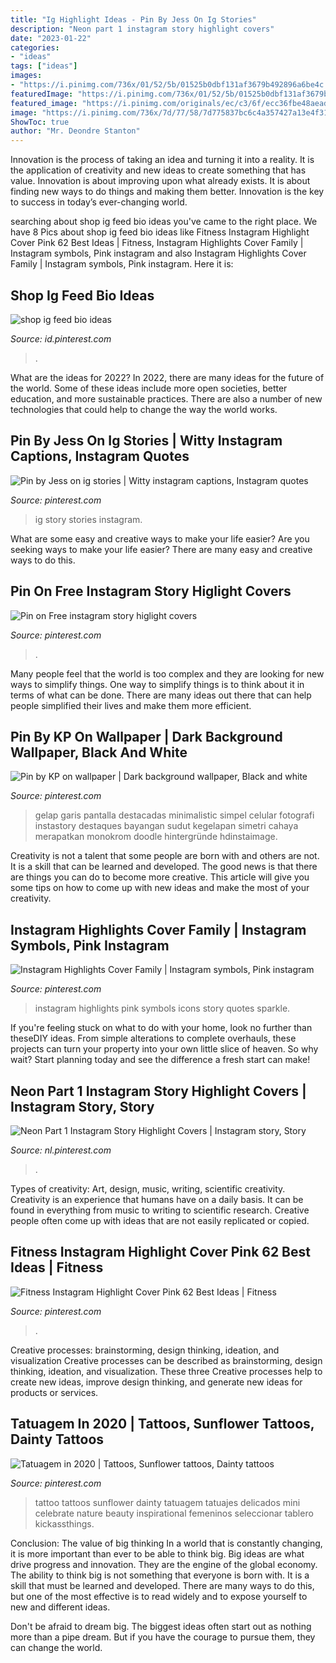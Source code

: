 ```yaml
---
title: "Ig Highlight Ideas - Pin By Jess On Ig Stories"
description: "Neon part 1 instagram story highlight covers"
date: "2023-01-22"
categories:
- "ideas"
tags: ["ideas"]
images:
- "https://i.pinimg.com/736x/01/52/5b/01525b0dbf131af3679b492896a6be4c.jpg"
featuredImage: "https://i.pinimg.com/736x/01/52/5b/01525b0dbf131af3679b492896a6be4c.jpg"
featured_image: "https://i.pinimg.com/originals/ec/c3/6f/ecc36fbe48aeadd7a6cccfc2600dd08a.jpg"
image: "https://i.pinimg.com/736x/7d/77/58/7d775837bc6c4a357427a13e4f3183c8.jpg"
ShowToc: true
author: "Mr. Deondre Stanton"
---
```



Innovation is the process of taking an idea and turning it into a reality. It is the application of creativity and new ideas to create something that has value. Innovation is about improving upon what already exists. It is about finding new ways to do things and making them better. Innovation is the key to success in today’s ever-changing world.

	

		
searching about shop ig feed bio ideas you've came to the right place. We have 8 Pics about shop ig feed bio ideas like Fitness Instagram Highlight Cover Pink 62 Best Ideas | Fitness, Instagram Highlights Cover Family | Instagram symbols, Pink instagram and also Instagram Highlights Cover Family | Instagram symbols, Pink instagram. Here it is:
		
    
## Shop Ig Feed Bio Ideas

<img loading=lazy src="https://i.pinimg.com/736x/76/e6/fa/76e6faa2a1ffe1a3b9e40e98eb1951f4.jpg" onerror="this.onerror=null;this.src='https://tse4.mm.bing.net/th?id=OIP.H29-SxxSg9OgWd44wUWaMQHaF8&amp;pid=15.1';" alt="shop ig feed bio ideas">

_Source: id.pinterest.com_

>. 

	

What are the ideas for 2022?
In 2022, there are many ideas for the future of the world. Some of these ideas include more open societies, better education, and more sustainable practices. There are also a number of new technologies that could help to change the way the world works.

    
## Pin By Jess On Ig Stories | Witty Instagram Captions, Instagram Quotes

<img loading=lazy src="https://i.pinimg.com/736x/01/52/5b/01525b0dbf131af3679b492896a6be4c.jpg" onerror="this.onerror=null;this.src='https://tse4.mm.bing.net/th?id=OIP.VFTWBgRi8jyNEyjFhYQLrAHaNK&amp;pid=15.1';" alt="Pin by Jess on ig stories | Witty instagram captions, Instagram quotes">

_Source: pinterest.com_

>ig story stories instagram. 

	

What are some easy and creative ways to make your life easier?
Are you seeking ways to make your life easier? There are many easy and creative ways to do this.

    
## Pin On Free Instagram Story Higlight Covers

<img loading=lazy src="https://i.pinimg.com/originals/41/21/e1/4121e12af86cdaaea334a85496294138.jpg" onerror="this.onerror=null;this.src='https://tse2.mm.bing.net/th?id=OIP.gYVA9eqNQUX58IKV-u88ngHaNK&amp;pid=15.1';" alt="Pin on Free instagram story higlight covers">

_Source: pinterest.com_

>. 

	

Many people feel that the world is too complex and they are looking for new ways to simplify things. One way to simplify things is to think about it in terms of what can be done. There are many ideas out there that can help people simplified their lives and make them more efficient.

    
## Pin By KP On Wallpaper | Dark Background Wallpaper, Black And White

<img loading=lazy src="https://i.pinimg.com/originals/f4/4e/93/f44e93e0aae69f123c6dceab5e6b5bf8.jpg" onerror="this.onerror=null;this.src='https://tse4.mm.bing.net/th?id=OIP.xtridneBhV5tKpI3704R2AHaNK&amp;pid=15.1';" alt="Pin by KP on wallpaper | Dark background wallpaper, Black and white">

_Source: pinterest.com_

>gelap garis pantalla destacadas minimalistic simpel celular fotografi instastory destaques bayangan sudut kegelapan simetri cahaya merapatkan monokrom doodle hintergründe hdinstaimage. 

	

Creativity is not a talent that some people are born with and others are not. It is a skill that can be learned and developed. The good news is that there are things you can do to become more creative. This article will give you some tips on how to come up with new ideas and make the most of your creativity.

    
## Instagram Highlights Cover Family | Instagram Symbols, Pink Instagram

<img loading=lazy src="https://i.pinimg.com/originals/ec/c3/6f/ecc36fbe48aeadd7a6cccfc2600dd08a.jpg" onerror="this.onerror=null;this.src='https://tse4.mm.bing.net/th?id=OIP.yIrHbD0L6906WjXSHgbXiAHaKN&amp;pid=15.1';" alt="Instagram Highlights Cover Family | Instagram symbols, Pink instagram">

_Source: pinterest.com_

>instagram highlights pink symbols icons story quotes sparkle. 

	

If you're feeling stuck on what to do with your home, look no further than theseDIY ideas. From simple alterations to complete overhauls, these projects can turn your property into your own little slice of heaven. So why wait? Start planning today and see the difference a fresh start can make!

    
## Neon Part 1 Instagram Story Highlight Covers | Instagram Story, Story

<img loading=lazy src="https://i.pinimg.com/736x/7d/77/58/7d775837bc6c4a357427a13e4f3183c8.jpg" onerror="this.onerror=null;this.src='https://tse2.mm.bing.net/th?id=OIP.cs09Lv7CEdBk3V4zheTPNAHaKe&amp;pid=15.1';" alt="Neon Part 1 Instagram Story Highlight Covers | Instagram story, Story">

_Source: nl.pinterest.com_

>. 

	

Types of creativity: Art, design, music, writing, scientific creativity.
Creativity is an experience that humans have on a daily basis. It can be found in everything from music to writing to scientific research. Creative people often come up with ideas that are not easily replicated or copied.

    
## Fitness Instagram Highlight Cover Pink 62 Best Ideas | Fitness

<img loading=lazy src="https://i.pinimg.com/originals/09/23/95/09239554c872e4069e8366295bcf9bc6.jpg" onerror="this.onerror=null;this.src='https://tse1.mm.bing.net/th?id=OIP.gZ_c2ize9urbu2IRvq_NMAAAAA&amp;pid=15.1';" alt="Fitness Instagram Highlight Cover Pink 62 Best Ideas | Fitness">

_Source: pinterest.com_

>. 

	

Creative processes: brainstorming, design thinking, ideation, and visualization
Creative processes can be described as brainstorming, design thinking, ideation, and visualization. These three Creative processes help to create new ideas, improve design thinking, and generate new ideas for products or services.

    
## Tatuagem In 2020 | Tattoos, Sunflower Tattoos, Dainty Tattoos

<img loading=lazy src="https://i.pinimg.com/736x/88/30/56/883056625ac7e7aa5b3405ff7c5fe7a7.jpg" onerror="this.onerror=null;this.src='https://tse2.mm.bing.net/th?id=OIP.nNakWPVQvVm5nuitZ8RINAHaKZ&amp;pid=15.1';" alt="Tatuagem in 2020 | Tattoos, Sunflower tattoos, Dainty tattoos">

_Source: pinterest.com_

>tattoo tattoos sunflower dainty tatuagem tatuajes delicados mini celebrate nature beauty inspirational femeninos seleccionar tablero kickassthings. 

	

Conclusion: The value of big thinking
In a world that is constantly changing, it is more important than ever to be able to think big. Big ideas are what drive progress and innovation. They are the engine of the global economy.
The ability to think big is not something that everyone is born with. It is a skill that must be learned and developed. There are many ways to do this, but one of the most effective is to read widely and to expose yourself to new and different ideas.

Don't be afraid to dream big. The biggest ideas often start out as nothing more than a pipe dream. But if you have the courage to pursue them, they can change the world.

